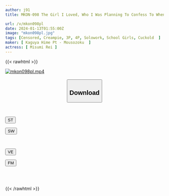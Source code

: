 ```yaml
---
author: j91
title: MKON-098 The Girl I Loved, Who I Was Planning To Confess To When I Became The Student Council President, Was Stolen Away By A Man Who Slipped In And Ran For Office, Rei Misumi.

url: /v/mkon098pl
date: 2024-01-13T01:55:00Z
image: "mkon098pl.jpg"
tags: [Censored, Creampie, 3P, 4P, Solowork, School Girls, Cuckold	]
maker: [ Kaguya Hime Pt - Mousozoku  ]
actress: [ Misumi Rei ]
---
```



{{< rawhtml >}}

<div class="video" data-videoid="RDdYdAAvwOCdQYB">
    <a href="javascript:;">
        <img src="/v/mkon098pl/mkon098pl.jpg" width="WIDTH" height="HEIGHT" alt="mkon098pl.mp4" loading="lazy">
    </a>
</div>

<script type="text/javascript" src="https://j91.asia/asset/on-demand-st.js"></script>

<br>
  <link rel="stylesheet" href="https://j91.asia/asset/bs5.css">
  
  <center>
  <button class="btn btn-primary" type="button" data-bs-toggle="collapse" data-bs-target=".multi-collapse" aria-expanded="false" aria-controls="multiCollapseExample1 multiCollapseExample2"><h2>Download</h2></button></center>
</p>
<div class="row">
  <div class="col">
    <div class="collapse multi-collapse" id="multiCollapseExample1">
      <div class="card card-body">
	      	      <br>
<div class="buttons">  
<p><a href="https://streamtape.to/v/RDdYdAAvwOCdQYB" target="_blank"><button class="btn-hover color-3"><i class="fa fa-download"></i> ST</button></a></p>
<p><a href="https://flaswish.com/lfnr2jv1w92c" target="_blank"><button class="btn-hover color-2"><i class="fa fa-download"></i> SW</button></a></p></div>
    </div>
  </div>
</div>
  <div class="col">
    <div class="collapse multi-collapse" id="multiCollapseExample2">
      <div class="card card-body">
	      <br>
<div class="buttons">
<p><a href="javascript:;" target="_blank"><button class="btn-hover color-9"><i class="fa fa-download"></i> VE</button></a></p>
<p><a href="javascript:;" target="_blank"><button class="btn-hover color-8"><i class="fa fa-download"></i> FM</button></a></p></div>
<br><br>
      </div>
    </div>
  </div>
</div>

{{< /rawhtml >}}